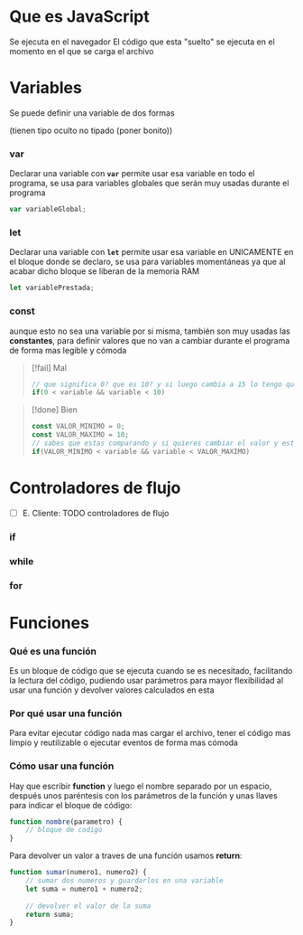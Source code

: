 
# Que es JavaScript
Se ejecuta en el navegador
El código que esta "suelto" se ejecuta en el momento en el que se carga el archivo

# Variables
Se puede definir una variable de dos formas

(tienen tipo oculto no tipado (poner bonito))

### var
Declarar una variable con **``var``** permite usar esa variable en todo el programa, se usa para variables globales que serán muy usadas durante el programa
```js
var variableGlobal;
```

### let
Declarar una variable con **``let``** permite usar esa variable en UNICAMENTE en el bloque donde se declaro, se usa para variables momentáneas ya que al acabar dicho bloque se liberan de la memoria RAM
```js
let variablePrestada;
```


### const
aunque esto no sea una variable por si misma, también son  muy usadas las **constantes**, para definir valores que no van a cambiar durante el programa de forma mas legible y cómoda

> [!fail] Mal
> ```js
> // que significa 0? que es 10? y si luego cambia a 15 lo tengo que cambiar en varios sitios
> if(0 < variable && variable < 10)
> ```

> [!done] Bien
> ```js
> const VALOR_MINIMO = 0;
> const VALOR_MAXIMO = 10;
> // sabes que estas comparando y si quieres cambiar el valor y este se usa varias veces, lo puedes modificar de forma cómoda
> if(VALOR_MINIMO < variable && variable < VALOR_MAXIMO)
> ```

# Controladores de flujo
- [ ] E. Cliente: TODO controladores de flujo
### if 

### while

### for

# Funciones
### Qué es una función
Es un bloque de código que se ejecuta cuando se es necesitado, facilitando  la lectura del código, pudiendo usar parámetros para mayor flexibilidad al usar una función y devolver valores calculados en esta

### Por qué usar una función
Para evitar ejecutar código nada mas cargar el archivo, tener el código mas limpio y reutilizable o ejecutar eventos de forma mas cómoda

### Cómo usar una función
Hay que escribir **function** y luego el nombre separado por un espacio, después unos paréntesis con los parámetros de la función y unas llaves para indicar el bloque de código:
```js
function nombre(parametro) {
	// bloque de codigo
}
```

Para devolver un valor a traves de una función usamos **return**:
```js
function sumar(numero1, numero2) {
	// sumar dos numeros y guardarlos en una variable
	let suma = numero1 + numero2;
	
	// devolver el valor de la suma
	return suma;
}
```
